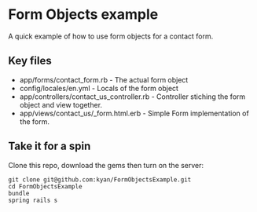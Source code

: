 # Form Objects example

A quick example of how to use form objects for a contact form.

## Key files

* app/forms/contact_form.rb - The actual form object
* config/locales/en.yml - Locals of the form object
* app/controllers/contact_us_controller.rb - Controller stiching the form object and view together.
* app/views/contact_us/_form.html.erb - Simple Form implementation of the form.

## Take it for a spin

Clone this repo, download the gems then turn on the server:

    git clone git@github.com:kyan/FormObjectsExample.git
    cd FormObjectsExample
    bundle
    spring rails s
